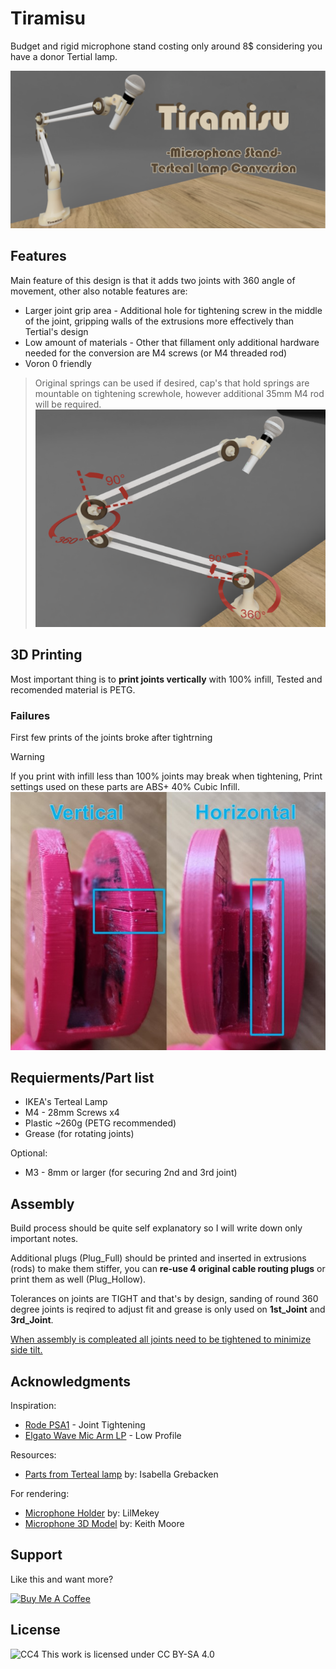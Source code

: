# Tiramisu
Budget and rigid microphone stand costing only around 8$ considering you have a donor Tertial lamp.

![Thumbnail](https://github.com/Dzefr1/Tiramisu/blob/main/Assets/Thumbnail1.png)

## Features

Main feature of this design is that it adds two  joints with 360 angle of movement, other also notable features are:
* Larger joint grip area - Additional hole for tightening screw in the middle of the joint, gripping walls of the extrusions more effectively than Tertial's design
* Low amount of materials - Other that fillament only additional hardware needed for the conversion are M4 screws (or M4 threaded rod)
* Voron 0 friendly
> Original springs can be used if desired, cap's that hold springs are mountable on tightening screwhole, however additional 35mm M4 rod will be required.
![movement](https://github.com/Dzefr1/Tiramisu/blob/main/Assets/Movement.png)

## 3D Printing

Most important thing is to **print joints vertically** with 100% infill,
Tested and recomended material is PETG.

### Failures

First few prints of the joints broke after tightrning
> [!WARNING]  
> If you print with infill less than 100% joints may break when tightening,
> Print settings used on these parts are ABS+ 40% Cubic Infill.
![Failures](https://github.com/Dzefr1/Tiramisu/blob/main/Assets/failures.jpg)

## Requierments/Part list

* IKEA's Terteal Lamp
* M4 - 28mm Screws x4
* Plastic ~260g (PETG recommended)
* Grease (for rotating joints)

Optional:

* M3 - 8mm or larger (for securing 2nd and 3rd joint)

## Assembly

Build process should be quite self explanatory so I will write down only important notes.

Additional plugs (Plug_Full) should be printed and inserted in extrusions (rods) to make them stiffer,
you can **re-use 4 original cable routing plugs** or print them as well (Plug_Hollow).

Tolerances on joints are TIGHT and that's by design, sanding of round 360 degree joints is reqired to adjust fit and grease is only used on **1st_Joint** and **3rd_Joint**.

<ins>When assembly is compleated all joints need to be tightened to minimize side tilt.<ins>

## Acknowledgments

Inspiration:
* [Rode PSA1](https://rode.com/en-us/accessories/stands-bars/psa1) - Joint Tightening
* [Elgato Wave Mic Arm LP](https://www.elgato.com/us/en/p/wave-mic-arm-lp) - Low Profile

Resources:
* [Parts from Terteal lamp](https://grabcad.com/library/ikea-tertial-2) by: Isabella Grebacken

For rendering:
* [Microphone Holder](https://www.printables.com/model/159430-microphone-holder-for-mic-stand) by: LilMekey
* [Microphone 3D Model](https://grabcad.com/library/shure-microphone-1) by: Keith Moore

## Support 

Like this and want more?

<a href="https://buymeacoffee.com/veljkot6r" target="_blank"><img src="https://cdn.buymeacoffee.com/buttons/v2/default-yellow.png" alt="Buy Me A Coffee" style="height: 60px !important;width: 217px !important;" ></a>

## License

![CC4](https://i.creativecommons.org/l/by-sa/4.0/88x31.png)
This work is licensed under CC BY-SA 4.0 
